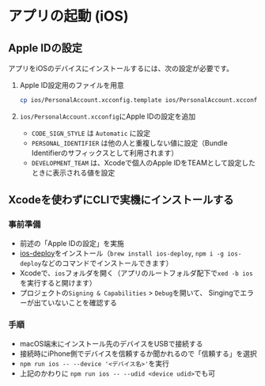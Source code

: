 # アプリの起動 (iOS)

## Apple IDの設定

アプリをiOSのデバイスにインストールするには、次の設定が必要です。

1. Apple ID設定用のファイルを用意

   ```bash
   cp ios/PersonalAccount.xcconfig.template ios/PersonalAccount.xcconfig
   ```

2. `ios/PersonalAccount.xcconfig`にApple IDの設定を追加
   * `CODE_SIGN_STYLE` は `Automatic` に設定
   * `PERSONAL_IDENTIFIER` は他の人と重複しない値に設定（Bundle Identifierのサフィックスとして利用されます）
   * `DEVELOPMENT_TEAM` は、Xcodeで個人のApple IDをTEAMとして設定したときに表示される値を設定

## Xcodeを使わずにCLIで実機にインストールする

### 事前準備

* 前述の「Apple IDの設定」を実施
* [ios-deploy](https://github.com/ios-control/ios-deploy)をインストール（`brew install ios-deploy`, `npm i -g ios-deploy`などのコマンドでインストールできます）
* Xcodeで、`ios`フォルダを開く（アプリのルートフォルダ配下で`xed -b ios`を実行すると開けます）
* プロジェクトの`Signing & Capabilities` > `Debug`を開いて、 Singingでエラーが出ていないことを確認する

### 手順

* macOS端末にインストール先のデバイスをUSBで接続する
* 接続時にiPhone側でデバイスを信頼するか聞かれるので「信頼する」を選択
* `npm run ios -- --device '<デバイス名>'`を実行
* 上記のかわりに `npm run ios -- --udid <device udid>`でも可
